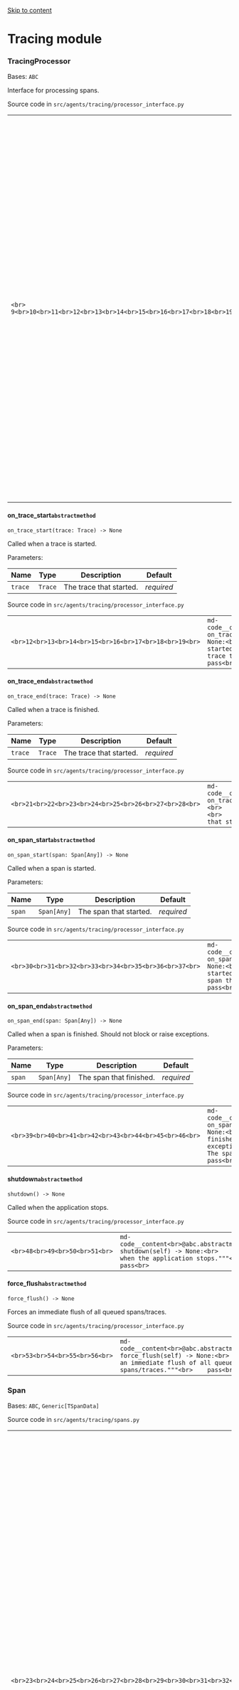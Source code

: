 [Skip to content](https://openai.github.io/openai-agents-python/ref/tracing/#tracing-module)

# Tracing module

### TracingProcessor

Bases: `ABC`

Interface for processing spans.

Source code in `src/agents/tracing/processor_interface.py`

|     |     |
| --- | --- |
| ```<br> 9<br>10<br>11<br>12<br>13<br>14<br>15<br>16<br>17<br>18<br>19<br>20<br>21<br>22<br>23<br>24<br>25<br>26<br>27<br>28<br>29<br>30<br>31<br>32<br>33<br>34<br>35<br>36<br>37<br>38<br>39<br>40<br>41<br>42<br>43<br>44<br>45<br>46<br>47<br>48<br>49<br>50<br>51<br>52<br>53<br>54<br>55<br>56<br>``` | ```md-code__content<br>class TracingProcessor(abc.ABC):<br>    """Interface for processing spans."""<br>    @abc.abstractmethod<br>    def on_trace_start(self, trace: "Trace") -> None:<br>        """Called when a trace is started.<br>        Args:<br>            trace: The trace that started.<br>        """<br>        pass<br>    @abc.abstractmethod<br>    def on_trace_end(self, trace: "Trace") -> None:<br>        """Called when a trace is finished.<br>        Args:<br>            trace: The trace that started.<br>        """<br>        pass<br>    @abc.abstractmethod<br>    def on_span_start(self, span: "Span[Any]") -> None:<br>        """Called when a span is started.<br>        Args:<br>            span: The span that started.<br>        """<br>        pass<br>    @abc.abstractmethod<br>    def on_span_end(self, span: "Span[Any]") -> None:<br>        """Called when a span is finished. Should not block or raise exceptions.<br>        Args:<br>            span: The span that finished.<br>        """<br>        pass<br>    @abc.abstractmethod<br>    def shutdown(self) -> None:<br>        """Called when the application stops."""<br>        pass<br>    @abc.abstractmethod<br>    def force_flush(self) -> None:<br>        """Forces an immediate flush of all queued spans/traces."""<br>        pass<br>``` |

#### on\_trace\_start`abstractmethod`

```md-code__content
on_trace_start(trace: Trace) -> None

```

Called when a trace is started.

Parameters:

| Name | Type | Description | Default |
| --- | --- | --- | --- |
| `trace` | `Trace` | The trace that started. | _required_ |

Source code in `src/agents/tracing/processor_interface.py`

|     |     |
| --- | --- |
| ```<br>12<br>13<br>14<br>15<br>16<br>17<br>18<br>19<br>``` | ```md-code__content<br>@abc.abstractmethod<br>def on_trace_start(self, trace: "Trace") -> None:<br>    """Called when a trace is started.<br>    Args:<br>        trace: The trace that started.<br>    """<br>    pass<br>``` |

#### on\_trace\_end`abstractmethod`

```md-code__content
on_trace_end(trace: Trace) -> None

```

Called when a trace is finished.

Parameters:

| Name | Type | Description | Default |
| --- | --- | --- | --- |
| `trace` | `Trace` | The trace that started. | _required_ |

Source code in `src/agents/tracing/processor_interface.py`

|     |     |
| --- | --- |
| ```<br>21<br>22<br>23<br>24<br>25<br>26<br>27<br>28<br>``` | ```md-code__content<br>@abc.abstractmethod<br>def on_trace_end(self, trace: "Trace") -> None:<br>    """Called when a trace is finished.<br>    Args:<br>        trace: The trace that started.<br>    """<br>    pass<br>``` |

#### on\_span\_start`abstractmethod`

```md-code__content
on_span_start(span: Span[Any]) -> None

```

Called when a span is started.

Parameters:

| Name | Type | Description | Default |
| --- | --- | --- | --- |
| `span` | `Span[Any]` | The span that started. | _required_ |

Source code in `src/agents/tracing/processor_interface.py`

|     |     |
| --- | --- |
| ```<br>30<br>31<br>32<br>33<br>34<br>35<br>36<br>37<br>``` | ```md-code__content<br>@abc.abstractmethod<br>def on_span_start(self, span: "Span[Any]") -> None:<br>    """Called when a span is started.<br>    Args:<br>        span: The span that started.<br>    """<br>    pass<br>``` |

#### on\_span\_end`abstractmethod`

```md-code__content
on_span_end(span: Span[Any]) -> None

```

Called when a span is finished. Should not block or raise exceptions.

Parameters:

| Name | Type | Description | Default |
| --- | --- | --- | --- |
| `span` | `Span[Any]` | The span that finished. | _required_ |

Source code in `src/agents/tracing/processor_interface.py`

|     |     |
| --- | --- |
| ```<br>39<br>40<br>41<br>42<br>43<br>44<br>45<br>46<br>``` | ```md-code__content<br>@abc.abstractmethod<br>def on_span_end(self, span: "Span[Any]") -> None:<br>    """Called when a span is finished. Should not block or raise exceptions.<br>    Args:<br>        span: The span that finished.<br>    """<br>    pass<br>``` |

#### shutdown`abstractmethod`

```md-code__content
shutdown() -> None

```

Called when the application stops.

Source code in `src/agents/tracing/processor_interface.py`

|     |     |
| --- | --- |
| ```<br>48<br>49<br>50<br>51<br>``` | ```md-code__content<br>@abc.abstractmethod<br>def shutdown(self) -> None:<br>    """Called when the application stops."""<br>    pass<br>``` |

#### force\_flush`abstractmethod`

```md-code__content
force_flush() -> None

```

Forces an immediate flush of all queued spans/traces.

Source code in `src/agents/tracing/processor_interface.py`

|     |     |
| --- | --- |
| ```<br>53<br>54<br>55<br>56<br>``` | ```md-code__content<br>@abc.abstractmethod<br>def force_flush(self) -> None:<br>    """Forces an immediate flush of all queued spans/traces."""<br>    pass<br>``` |

### Span

Bases: `ABC`, `Generic[TSpanData]`

Source code in `src/agents/tracing/spans.py`

|     |     |
| --- | --- |
| ```<br>23<br>24<br>25<br>26<br>27<br>28<br>29<br>30<br>31<br>32<br>33<br>34<br>35<br>36<br>37<br>38<br>39<br>40<br>41<br>42<br>43<br>44<br>45<br>46<br>47<br>48<br>49<br>50<br>51<br>52<br>53<br>54<br>55<br>56<br>57<br>58<br>59<br>60<br>61<br>62<br>63<br>64<br>65<br>66<br>67<br>68<br>69<br>70<br>71<br>72<br>73<br>74<br>75<br>76<br>77<br>78<br>79<br>80<br>81<br>82<br>83<br>84<br>85<br>86<br>87<br>88<br>89<br>90<br>91<br>92<br>93<br>``` | ```md-code__content<br>class Span(abc.ABC, Generic[TSpanData]):<br>    @property<br>    @abc.abstractmethod<br>    def trace_id(self) -> str:<br>        pass<br>    @property<br>    @abc.abstractmethod<br>    def span_id(self) -> str:<br>        pass<br>    @property<br>    @abc.abstractmethod<br>    def span_data(self) -> TSpanData:<br>        pass<br>    @abc.abstractmethod<br>    def start(self, mark_as_current: bool = False):<br>        """<br>        Start the span.<br>        Args:<br>            mark_as_current: If true, the span will be marked as the current span.<br>        """<br>        pass<br>    @abc.abstractmethod<br>    def finish(self, reset_current: bool = False) -> None:<br>        """<br>        Finish the span.<br>        Args:<br>            reset_current: If true, the span will be reset as the current span.<br>        """<br>        pass<br>    @abc.abstractmethod<br>    def __enter__(self) -> Span[TSpanData]:<br>        pass<br>    @abc.abstractmethod<br>    def __exit__(self, exc_type, exc_val, exc_tb):<br>        pass<br>    @property<br>    @abc.abstractmethod<br>    def parent_id(self) -> str | None:<br>        pass<br>    @abc.abstractmethod<br>    def set_error(self, error: SpanError) -> None:<br>        pass<br>    @property<br>    @abc.abstractmethod<br>    def error(self) -> SpanError | None:<br>        pass<br>    @abc.abstractmethod<br>    def export(self) -> dict[str, Any] | None:<br>        pass<br>    @property<br>    @abc.abstractmethod<br>    def started_at(self) -> str | None:<br>        pass<br>    @property<br>    @abc.abstractmethod<br>    def ended_at(self) -> str | None:<br>        pass<br>``` |

#### start`abstractmethod`

```md-code__content
start(mark_as_current: bool = False)

```

Start the span.

Parameters:

| Name | Type | Description | Default |
| --- | --- | --- | --- |
| `mark_as_current` | `bool` | If true, the span will be marked as the current span. | `False` |

Source code in `src/agents/tracing/spans.py`

|     |     |
| --- | --- |
| ```<br>39<br>40<br>41<br>42<br>43<br>44<br>45<br>46<br>47<br>``` | ```md-code__content<br>@abc.abstractmethod<br>def start(self, mark_as_current: bool = False):<br>    """<br>    Start the span.<br>    Args:<br>        mark_as_current: If true, the span will be marked as the current span.<br>    """<br>    pass<br>``` |

#### finish`abstractmethod`

```md-code__content
finish(reset_current: bool = False) -> None

```

Finish the span.

Parameters:

| Name | Type | Description | Default |
| --- | --- | --- | --- |
| `reset_current` | `bool` | If true, the span will be reset as the current span. | `False` |

Source code in `src/agents/tracing/spans.py`

|     |     |
| --- | --- |
| ```<br>49<br>50<br>51<br>52<br>53<br>54<br>55<br>56<br>57<br>``` | ```md-code__content<br>@abc.abstractmethod<br>def finish(self, reset_current: bool = False) -> None:<br>    """<br>    Finish the span.<br>    Args:<br>        reset_current: If true, the span will be reset as the current span.<br>    """<br>    pass<br>``` |

### Trace

A trace is the root level object that tracing creates. It represents a logical "workflow".

Source code in `src/agents/tracing/traces.py`

|     |     |
| --- | --- |
| ```<br>13<br>14<br>15<br>16<br>17<br>18<br>19<br>20<br>21<br>22<br>23<br>24<br>25<br>26<br>27<br>28<br>29<br>30<br>31<br>32<br>33<br>34<br>35<br>36<br>37<br>38<br>39<br>40<br>41<br>42<br>43<br>44<br>45<br>46<br>47<br>48<br>49<br>50<br>51<br>52<br>53<br>54<br>55<br>56<br>57<br>58<br>59<br>60<br>61<br>62<br>63<br>64<br>65<br>66<br>67<br>``` | ```md-code__content<br>class Trace:<br>    """<br>    A trace is the root level object that tracing creates. It represents a logical "workflow".<br>    """<br>    @abc.abstractmethod<br>    def __enter__(self) -> Trace:<br>        pass<br>    @abc.abstractmethod<br>    def __exit__(self, exc_type, exc_val, exc_tb):<br>        pass<br>    @abc.abstractmethod<br>    def start(self, mark_as_current: bool = False):<br>        """<br>        Start the trace.<br>        Args:<br>            mark_as_current: If true, the trace will be marked as the current trace.<br>        """<br>        pass<br>    @abc.abstractmethod<br>    def finish(self, reset_current: bool = False):<br>        """<br>        Finish the trace.<br>        Args:<br>            reset_current: If true, the trace will be reset as the current trace.<br>        """<br>        pass<br>    @property<br>    @abc.abstractmethod<br>    def trace_id(self) -> str:<br>        """<br>        The trace ID.<br>        """<br>        pass<br>    @property<br>    @abc.abstractmethod<br>    def name(self) -> str:<br>        """<br>        The name of the workflow being traced.<br>        """<br>        pass<br>    @abc.abstractmethod<br>    def export(self) -> dict[str, Any] | None:<br>        """<br>        Export the trace as a dictionary.<br>        """<br>        pass<br>``` |

#### trace\_id`abstractmethod``property`

```md-code__content
trace_id: str

```

The trace ID.

#### name`abstractmethod``property`

```md-code__content
name: str

```

The name of the workflow being traced.

#### start`abstractmethod`

```md-code__content
start(mark_as_current: bool = False)

```

Start the trace.

Parameters:

| Name | Type | Description | Default |
| --- | --- | --- | --- |
| `mark_as_current` | `bool` | If true, the trace will be marked as the current trace. | `False` |

Source code in `src/agents/tracing/traces.py`

|     |     |
| --- | --- |
| ```<br>26<br>27<br>28<br>29<br>30<br>31<br>32<br>33<br>34<br>``` | ```md-code__content<br>@abc.abstractmethod<br>def start(self, mark_as_current: bool = False):<br>    """<br>    Start the trace.<br>    Args:<br>        mark_as_current: If true, the trace will be marked as the current trace.<br>    """<br>    pass<br>``` |

#### finish`abstractmethod`

```md-code__content
finish(reset_current: bool = False)

```

Finish the trace.

Parameters:

| Name | Type | Description | Default |
| --- | --- | --- | --- |
| `reset_current` | `bool` | If true, the trace will be reset as the current trace. | `False` |

Source code in `src/agents/tracing/traces.py`

|     |     |
| --- | --- |
| ```<br>36<br>37<br>38<br>39<br>40<br>41<br>42<br>43<br>44<br>``` | ```md-code__content<br>@abc.abstractmethod<br>def finish(self, reset_current: bool = False):<br>    """<br>    Finish the trace.<br>    Args:<br>        reset_current: If true, the trace will be reset as the current trace.<br>    """<br>    pass<br>``` |

#### export`abstractmethod`

```md-code__content
export() -> dict[str, Any] | None

```

Export the trace as a dictionary.

Source code in `src/agents/tracing/traces.py`

|     |     |
| --- | --- |
| ```<br>62<br>63<br>64<br>65<br>66<br>67<br>``` | ```md-code__content<br>@abc.abstractmethod<br>def export(self) -> dict[str, Any] | None:<br>    """<br>    Export the trace as a dictionary.<br>    """<br>    pass<br>``` |

### agent\_span

```md-code__content
agent_span(
    name: str,
    handoffs: list[str] | None = None,
    tools: list[str] | None = None,
    output_type: str | None = None,
    span_id: str | None = None,
    parent: Trace | Span[Any] | None = None,
    disabled: bool = False,
) -> Span[AgentSpanData]

```

Create a new agent span. The span will not be started automatically, you should either do
`with agent_span() ...` or call `span.start()` \+ `span.finish()` manually.

Parameters:

| Name | Type | Description | Default |
| --- | --- | --- | --- |
| `name` | `str` | The name of the agent. | _required_ |
| `handoffs` | `list[str] | None` | Optional list of agent names to which this agent could hand off control. | `None` |
| `tools` | `list[str] | None` | Optional list of tool names available to this agent. | `None` |
| `output_type` | `str | None` | Optional name of the output type produced by the agent. | `None` |
| `span_id` | `str | None` | The ID of the span. Optional. If not provided, we will generate an ID. We<br>recommend using `util.gen_span_id()` to generate a span ID, to guarantee that IDs are<br>correctly formatted. | `None` |
| `parent` | `Trace | Span[Any] | None` | The parent span or trace. If not provided, we will automatically use the current<br>trace/span as the parent. | `None` |
| `disabled` | `bool` | If True, we will return a Span but the Span will not be recorded. | `False` |

Returns:

| Type | Description |
| --- | --- |
| `Span[AgentSpanData]` | The newly created agent span. |

Source code in `src/agents/tracing/create.py`

|     |     |
| --- | --- |
| ```<br> 83<br> 84<br> 85<br> 86<br> 87<br> 88<br> 89<br> 90<br> 91<br> 92<br> 93<br> 94<br> 95<br> 96<br> 97<br> 98<br> 99<br>100<br>101<br>102<br>103<br>104<br>105<br>106<br>107<br>108<br>109<br>110<br>111<br>112<br>113<br>114<br>115<br>``` | ```md-code__content<br>def agent_span(<br>    name: str,<br>    handoffs: list[str] | None = None,<br>    tools: list[str] | None = None,<br>    output_type: str | None = None,<br>    span_id: str | None = None,<br>    parent: Trace | Span[Any] | None = None,<br>    disabled: bool = False,<br>) -> Span[AgentSpanData]:<br>    """Create a new agent span. The span will not be started automatically, you should either do<br>    `with agent_span() ...` or call `span.start()` + `span.finish()` manually.<br>    Args:<br>        name: The name of the agent.<br>        handoffs: Optional list of agent names to which this agent could hand off control.<br>        tools: Optional list of tool names available to this agent.<br>        output_type: Optional name of the output type produced by the agent.<br>        span_id: The ID of the span. Optional. If not provided, we will generate an ID. We<br>            recommend using `util.gen_span_id()` to generate a span ID, to guarantee that IDs are<br>            correctly formatted.<br>        parent: The parent span or trace. If not provided, we will automatically use the current<br>            trace/span as the parent.<br>        disabled: If True, we will return a Span but the Span will not be recorded.<br>    Returns:<br>        The newly created agent span.<br>    """<br>    return GLOBAL_TRACE_PROVIDER.create_span(<br>        span_data=AgentSpanData(name=name, handoffs=handoffs, tools=tools, output_type=output_type),<br>        span_id=span_id,<br>        parent=parent,<br>        disabled=disabled,<br>    )<br>``` |

### custom\_span

```md-code__content
custom_span(
    name: str,
    data: dict[str, Any] | None = None,
    span_id: str | None = None,
    parent: Trace | Span[Any] | None = None,
    disabled: bool = False,
) -> Span[CustomSpanData]

```

Create a new custom span, to which you can add your own metadata. The span will not be
started automatically, you should either do `with custom_span() ...` or call
`span.start()` \+ `span.finish()` manually.

Parameters:

| Name | Type | Description | Default |
| --- | --- | --- | --- |
| `name` | `str` | The name of the custom span. | _required_ |
| `data` | `dict[str, Any] | None` | Arbitrary structured data to associate with the span. | `None` |
| `span_id` | `str | None` | The ID of the span. Optional. If not provided, we will generate an ID. We<br>recommend using `util.gen_span_id()` to generate a span ID, to guarantee that IDs are<br>correctly formatted. | `None` |
| `parent` | `Trace | Span[Any] | None` | The parent span or trace. If not provided, we will automatically use the current<br>trace/span as the parent. | `None` |
| `disabled` | `bool` | If True, we will return a Span but the Span will not be recorded. | `False` |

Returns:

| Type | Description |
| --- | --- |
| `Span[CustomSpanData]` | The newly created custom span. |

Source code in `src/agents/tracing/create.py`

|     |     |
| --- | --- |
| ```<br>256<br>257<br>258<br>259<br>260<br>261<br>262<br>263<br>264<br>265<br>266<br>267<br>268<br>269<br>270<br>271<br>272<br>273<br>274<br>275<br>276<br>277<br>278<br>279<br>280<br>281<br>282<br>283<br>284<br>285<br>``` | ```md-code__content<br>def custom_span(<br>    name: str,<br>    data: dict[str, Any] | None = None,<br>    span_id: str | None = None,<br>    parent: Trace | Span[Any] | None = None,<br>    disabled: bool = False,<br>) -> Span[CustomSpanData]:<br>    """Create a new custom span, to which you can add your own metadata. The span will not be<br>    started automatically, you should either do `with custom_span() ...` or call<br>    `span.start()` + `span.finish()` manually.<br>    Args:<br>        name: The name of the custom span.<br>        data: Arbitrary structured data to associate with the span.<br>        span_id: The ID of the span. Optional. If not provided, we will generate an ID. We<br>            recommend using `util.gen_span_id()` to generate a span ID, to guarantee that IDs are<br>            correctly formatted.<br>        parent: The parent span or trace. If not provided, we will automatically use the current<br>            trace/span as the parent.<br>        disabled: If True, we will return a Span but the Span will not be recorded.<br>    Returns:<br>        The newly created custom span.<br>    """<br>    return GLOBAL_TRACE_PROVIDER.create_span(<br>        span_data=CustomSpanData(name=name, data=data or {}),<br>        span_id=span_id,<br>        parent=parent,<br>        disabled=disabled,<br>    )<br>``` |

### function\_span

```md-code__content
function_span(
    name: str,
    input: str | None = None,
    output: str | None = None,
    span_id: str | None = None,
    parent: Trace | Span[Any] | None = None,
    disabled: bool = False,
) -> Span[FunctionSpanData]

```

Create a new function span. The span will not be started automatically, you should either do
`with function_span() ...` or call `span.start()` \+ `span.finish()` manually.

Parameters:

| Name | Type | Description | Default |
| --- | --- | --- | --- |
| `name` | `str` | The name of the function. | _required_ |
| `input` | `str | None` | The input to the function. | `None` |
| `output` | `str | None` | The output of the function. | `None` |
| `span_id` | `str | None` | The ID of the span. Optional. If not provided, we will generate an ID. We<br>recommend using `util.gen_span_id()` to generate a span ID, to guarantee that IDs are<br>correctly formatted. | `None` |
| `parent` | `Trace | Span[Any] | None` | The parent span or trace. If not provided, we will automatically use the current<br>trace/span as the parent. | `None` |
| `disabled` | `bool` | If True, we will return a Span but the Span will not be recorded. | `False` |

Returns:

| Type | Description |
| --- | --- |
| `Span[FunctionSpanData]` | The newly created function span. |

Source code in `src/agents/tracing/create.py`

|     |     |
| --- | --- |
| ```<br>118<br>119<br>120<br>121<br>122<br>123<br>124<br>125<br>126<br>127<br>128<br>129<br>130<br>131<br>132<br>133<br>134<br>135<br>136<br>137<br>138<br>139<br>140<br>141<br>142<br>143<br>144<br>145<br>146<br>147<br>148<br>``` | ```md-code__content<br>def function_span(<br>    name: str,<br>    input: str | None = None,<br>    output: str | None = None,<br>    span_id: str | None = None,<br>    parent: Trace | Span[Any] | None = None,<br>    disabled: bool = False,<br>) -> Span[FunctionSpanData]:<br>    """Create a new function span. The span will not be started automatically, you should either do<br>    `with function_span() ...` or call `span.start()` + `span.finish()` manually.<br>    Args:<br>        name: The name of the function.<br>        input: The input to the function.<br>        output: The output of the function.<br>        span_id: The ID of the span. Optional. If not provided, we will generate an ID. We<br>            recommend using `util.gen_span_id()` to generate a span ID, to guarantee that IDs are<br>            correctly formatted.<br>        parent: The parent span or trace. If not provided, we will automatically use the current<br>            trace/span as the parent.<br>        disabled: If True, we will return a Span but the Span will not be recorded.<br>    Returns:<br>        The newly created function span.<br>    """<br>    return GLOBAL_TRACE_PROVIDER.create_span(<br>        span_data=FunctionSpanData(name=name, input=input, output=output),<br>        span_id=span_id,<br>        parent=parent,<br>        disabled=disabled,<br>    )<br>``` |

### generation\_span

```md-code__content
generation_span(
    input: Sequence[Mapping[str, Any]] | None = None,
    output: Sequence[Mapping[str, Any]] | None = None,
    model: str | None = None,
    model_config: Mapping[str, Any] | None = None,
    usage: dict[str, Any] | None = None,
    span_id: str | None = None,
    parent: Trace | Span[Any] | None = None,
    disabled: bool = False,
) -> Span[GenerationSpanData]

```

Create a new generation span. The span will not be started automatically, you should either
do `with generation_span() ...` or call `span.start()` \+ `span.finish()` manually.

This span captures the details of a model generation, including the
input message sequence, any generated outputs, the model name and
configuration, and usage data. If you only need to capture a model
response identifier, use `response_span()` instead.

Parameters:

| Name | Type | Description | Default |
| --- | --- | --- | --- |
| `input` | `Sequence[Mapping[str, Any]] | None` | The sequence of input messages sent to the model. | `None` |
| `output` | `Sequence[Mapping[str, Any]] | None` | The sequence of output messages received from the model. | `None` |
| `model` | `str | None` | The model identifier used for the generation. | `None` |
| `model_config` | `Mapping[str, Any] | None` | The model configuration (hyperparameters) used. | `None` |
| `usage` | `dict[str, Any] | None` | A dictionary of usage information (input tokens, output tokens, etc.). | `None` |
| `span_id` | `str | None` | The ID of the span. Optional. If not provided, we will generate an ID. We<br>recommend using `util.gen_span_id()` to generate a span ID, to guarantee that IDs are<br>correctly formatted. | `None` |
| `parent` | `Trace | Span[Any] | None` | The parent span or trace. If not provided, we will automatically use the current<br>trace/span as the parent. | `None` |
| `disabled` | `bool` | If True, we will return a Span but the Span will not be recorded. | `False` |

Returns:

| Type | Description |
| --- | --- |
| `Span[GenerationSpanData]` | The newly created generation span. |

Source code in `src/agents/tracing/create.py`

|     |     |
| --- | --- |
| ```<br>151<br>152<br>153<br>154<br>155<br>156<br>157<br>158<br>159<br>160<br>161<br>162<br>163<br>164<br>165<br>166<br>167<br>168<br>169<br>170<br>171<br>172<br>173<br>174<br>175<br>176<br>177<br>178<br>179<br>180<br>181<br>182<br>183<br>184<br>185<br>186<br>187<br>188<br>189<br>190<br>191<br>192<br>193<br>194<br>195<br>196<br>``` | ```md-code__content<br>def generation_span(<br>    input: Sequence[Mapping[str, Any]] | None = None,<br>    output: Sequence[Mapping[str, Any]] | None = None,<br>    model: str | None = None,<br>    model_config: Mapping[str, Any] | None = None,<br>    usage: dict[str, Any] | None = None,<br>    span_id: str | None = None,<br>    parent: Trace | Span[Any] | None = None,<br>    disabled: bool = False,<br>) -> Span[GenerationSpanData]:<br>    """Create a new generation span. The span will not be started automatically, you should either<br>    do `with generation_span() ...` or call `span.start()` + `span.finish()` manually.<br>    This span captures the details of a model generation, including the<br>    input message sequence, any generated outputs, the model name and<br>    configuration, and usage data. If you only need to capture a model<br>    response identifier, use `response_span()` instead.<br>    Args:<br>        input: The sequence of input messages sent to the model.<br>        output: The sequence of output messages received from the model.<br>        model: The model identifier used for the generation.<br>        model_config: The model configuration (hyperparameters) used.<br>        usage: A dictionary of usage information (input tokens, output tokens, etc.).<br>        span_id: The ID of the span. Optional. If not provided, we will generate an ID. We<br>            recommend using `util.gen_span_id()` to generate a span ID, to guarantee that IDs are<br>            correctly formatted.<br>        parent: The parent span or trace. If not provided, we will automatically use the current<br>            trace/span as the parent.<br>        disabled: If True, we will return a Span but the Span will not be recorded.<br>    Returns:<br>        The newly created generation span.<br>    """<br>    return GLOBAL_TRACE_PROVIDER.create_span(<br>        span_data=GenerationSpanData(<br>            input=input,<br>            output=output,<br>            model=model,<br>            model_config=model_config,<br>            usage=usage,<br>        ),<br>        span_id=span_id,<br>        parent=parent,<br>        disabled=disabled,<br>    )<br>``` |

### get\_current\_span

```md-code__content
get_current_span() -> Span[Any] | None

```

Returns the currently active span, if present.

Source code in `src/agents/tracing/create.py`

|     |     |
| --- | --- |
| ```<br>78<br>79<br>80<br>``` | ```md-code__content<br>def get_current_span() -> Span[Any] | None:<br>    """Returns the currently active span, if present."""<br>    return GLOBAL_TRACE_PROVIDER.get_current_span()<br>``` |

### get\_current\_trace

```md-code__content
get_current_trace() -> Trace | None

```

Returns the currently active trace, if present.

Source code in `src/agents/tracing/create.py`

|     |     |
| --- | --- |
| ```<br>73<br>74<br>75<br>``` | ```md-code__content<br>def get_current_trace() -> Trace | None:<br>    """Returns the currently active trace, if present."""<br>    return GLOBAL_TRACE_PROVIDER.get_current_trace()<br>``` |

### guardrail\_span

```md-code__content
guardrail_span(
    name: str,
    triggered: bool = False,
    span_id: str | None = None,
    parent: Trace | Span[Any] | None = None,
    disabled: bool = False,
) -> Span[GuardrailSpanData]

```

Create a new guardrail span. The span will not be started automatically, you should either
do `with guardrail_span() ...` or call `span.start()` \+ `span.finish()` manually.

Parameters:

| Name | Type | Description | Default |
| --- | --- | --- | --- |
| `name` | `str` | The name of the guardrail. | _required_ |
| `triggered` | `bool` | Whether the guardrail was triggered. | `False` |
| `span_id` | `str | None` | The ID of the span. Optional. If not provided, we will generate an ID. We<br>recommend using `util.gen_span_id()` to generate a span ID, to guarantee that IDs are<br>correctly formatted. | `None` |
| `parent` | `Trace | Span[Any] | None` | The parent span or trace. If not provided, we will automatically use the current<br>trace/span as the parent. | `None` |
| `disabled` | `bool` | If True, we will return a Span but the Span will not be recorded. | `False` |

Source code in `src/agents/tracing/create.py`

|     |     |
| --- | --- |
| ```<br>288<br>289<br>290<br>291<br>292<br>293<br>294<br>295<br>296<br>297<br>298<br>299<br>300<br>301<br>302<br>303<br>304<br>305<br>306<br>307<br>308<br>309<br>310<br>311<br>312<br>313<br>``` | ```md-code__content<br>def guardrail_span(<br>    name: str,<br>    triggered: bool = False,<br>    span_id: str | None = None,<br>    parent: Trace | Span[Any] | None = None,<br>    disabled: bool = False,<br>) -> Span[GuardrailSpanData]:<br>    """Create a new guardrail span. The span will not be started automatically, you should either<br>    do `with guardrail_span() ...` or call `span.start()` + `span.finish()` manually.<br>    Args:<br>        name: The name of the guardrail.<br>        triggered: Whether the guardrail was triggered.<br>        span_id: The ID of the span. Optional. If not provided, we will generate an ID. We<br>            recommend using `util.gen_span_id()` to generate a span ID, to guarantee that IDs are<br>            correctly formatted.<br>        parent: The parent span or trace. If not provided, we will automatically use the current<br>            trace/span as the parent.<br>        disabled: If True, we will return a Span but the Span will not be recorded.<br>    """<br>    return GLOBAL_TRACE_PROVIDER.create_span(<br>        span_data=GuardrailSpanData(name=name, triggered=triggered),<br>        span_id=span_id,<br>        parent=parent,<br>        disabled=disabled,<br>    )<br>``` |

### handoff\_span

```md-code__content
handoff_span(
    from_agent: str | None = None,
    to_agent: str | None = None,
    span_id: str | None = None,
    parent: Trace | Span[Any] | None = None,
    disabled: bool = False,
) -> Span[HandoffSpanData]

```

Create a new handoff span. The span will not be started automatically, you should either do
`with handoff_span() ...` or call `span.start()` \+ `span.finish()` manually.

Parameters:

| Name | Type | Description | Default |
| --- | --- | --- | --- |
| `from_agent` | `str | None` | The name of the agent that is handing off. | `None` |
| `to_agent` | `str | None` | The name of the agent that is receiving the handoff. | `None` |
| `span_id` | `str | None` | The ID of the span. Optional. If not provided, we will generate an ID. We<br>recommend using `util.gen_span_id()` to generate a span ID, to guarantee that IDs are<br>correctly formatted. | `None` |
| `parent` | `Trace | Span[Any] | None` | The parent span or trace. If not provided, we will automatically use the current<br>trace/span as the parent. | `None` |
| `disabled` | `bool` | If True, we will return a Span but the Span will not be recorded. | `False` |

Returns:

| Type | Description |
| --- | --- |
| `Span[HandoffSpanData]` | The newly created handoff span. |

Source code in `src/agents/tracing/create.py`

|     |     |
| --- | --- |
| ```<br>225<br>226<br>227<br>228<br>229<br>230<br>231<br>232<br>233<br>234<br>235<br>236<br>237<br>238<br>239<br>240<br>241<br>242<br>243<br>244<br>245<br>246<br>247<br>248<br>249<br>250<br>251<br>252<br>253<br>``` | ```md-code__content<br>def handoff_span(<br>    from_agent: str | None = None,<br>    to_agent: str | None = None,<br>    span_id: str | None = None,<br>    parent: Trace | Span[Any] | None = None,<br>    disabled: bool = False,<br>) -> Span[HandoffSpanData]:<br>    """Create a new handoff span. The span will not be started automatically, you should either do<br>    `with handoff_span() ...` or call `span.start()` + `span.finish()` manually.<br>    Args:<br>        from_agent: The name of the agent that is handing off.<br>        to_agent: The name of the agent that is receiving the handoff.<br>        span_id: The ID of the span. Optional. If not provided, we will generate an ID. We<br>            recommend using `util.gen_span_id()` to generate a span ID, to guarantee that IDs are<br>            correctly formatted.<br>        parent: The parent span or trace. If not provided, we will automatically use the current<br>            trace/span as the parent.<br>        disabled: If True, we will return a Span but the Span will not be recorded.<br>    Returns:<br>        The newly created handoff span.<br>    """<br>    return GLOBAL_TRACE_PROVIDER.create_span(<br>        span_data=HandoffSpanData(from_agent=from_agent, to_agent=to_agent),<br>        span_id=span_id,<br>        parent=parent,<br>        disabled=disabled,<br>    )<br>``` |

### response\_span

```md-code__content
response_span(
    response: Response | None = None,
    span_id: str | None = None,
    parent: Trace | Span[Any] | None = None,
    disabled: bool = False,
) -> Span[ResponseSpanData]

```

Create a new response span. The span will not be started automatically, you should either do
`with response_span() ...` or call `span.start()` \+ `span.finish()` manually.

Parameters:

| Name | Type | Description | Default |
| --- | --- | --- | --- |
| `response` | `Response | None` | The OpenAI Response object. | `None` |
| `span_id` | `str | None` | The ID of the span. Optional. If not provided, we will generate an ID. We<br>recommend using `util.gen_span_id()` to generate a span ID, to guarantee that IDs are<br>correctly formatted. | `None` |
| `parent` | `Trace | Span[Any] | None` | The parent span or trace. If not provided, we will automatically use the current<br>trace/span as the parent. | `None` |
| `disabled` | `bool` | If True, we will return a Span but the Span will not be recorded. | `False` |

Source code in `src/agents/tracing/create.py`

|     |     |
| --- | --- |
| ```<br>199<br>200<br>201<br>202<br>203<br>204<br>205<br>206<br>207<br>208<br>209<br>210<br>211<br>212<br>213<br>214<br>215<br>216<br>217<br>218<br>219<br>220<br>221<br>222<br>``` | ```md-code__content<br>def response_span(<br>    response: Response | None = None,<br>    span_id: str | None = None,<br>    parent: Trace | Span[Any] | None = None,<br>    disabled: bool = False,<br>) -> Span[ResponseSpanData]:<br>    """Create a new response span. The span will not be started automatically, you should either do<br>    `with response_span() ...` or call `span.start()` + `span.finish()` manually.<br>    Args:<br>        response: The OpenAI Response object.<br>        span_id: The ID of the span. Optional. If not provided, we will generate an ID. We<br>            recommend using `util.gen_span_id()` to generate a span ID, to guarantee that IDs are<br>            correctly formatted.<br>        parent: The parent span or trace. If not provided, we will automatically use the current<br>            trace/span as the parent.<br>        disabled: If True, we will return a Span but the Span will not be recorded.<br>    """<br>    return GLOBAL_TRACE_PROVIDER.create_span(<br>        span_data=ResponseSpanData(response=response),<br>        span_id=span_id,<br>        parent=parent,<br>        disabled=disabled,<br>    )<br>``` |

### speech\_group\_span

```md-code__content
speech_group_span(
    input: str | None = None,
    span_id: str | None = None,
    parent: Trace | Span[Any] | None = None,
    disabled: bool = False,
) -> Span[SpeechGroupSpanData]

```

Create a new speech group span. The span will not be started automatically, you should
either do `with speech_group_span() ...` or call `span.start()` \+ `span.finish()` manually.

Parameters:

| Name | Type | Description | Default |
| --- | --- | --- | --- |
| `input` | `str | None` | The input text used for the speech request. | `None` |
| `span_id` | `str | None` | The ID of the span. Optional. If not provided, we will generate an ID. We<br>recommend using `util.gen_span_id()` to generate a span ID, to guarantee that IDs are<br>correctly formatted. | `None` |
| `parent` | `Trace | Span[Any] | None` | The parent span or trace. If not provided, we will automatically use the current<br>trace/span as the parent. | `None` |
| `disabled` | `bool` | If True, we will return a Span but the Span will not be recorded. | `False` |

Source code in `src/agents/tracing/create.py`

|     |     |
| --- | --- |
| ```<br>403<br>404<br>405<br>406<br>407<br>408<br>409<br>410<br>411<br>412<br>413<br>414<br>415<br>416<br>417<br>418<br>419<br>420<br>421<br>422<br>423<br>424<br>425<br>426<br>``` | ```md-code__content<br>def speech_group_span(<br>    input: str | None = None,<br>    span_id: str | None = None,<br>    parent: Trace | Span[Any] | None = None,<br>    disabled: bool = False,<br>) -> Span[SpeechGroupSpanData]:<br>    """Create a new speech group span. The span will not be started automatically, you should<br>    either do `with speech_group_span() ...` or call `span.start()` + `span.finish()` manually.<br>    Args:<br>        input: The input text used for the speech request.<br>        span_id: The ID of the span. Optional. If not provided, we will generate an ID. We<br>            recommend using `util.gen_span_id()` to generate a span ID, to guarantee that IDs are<br>            correctly formatted.<br>        parent: The parent span or trace. If not provided, we will automatically use the current<br>            trace/span as the parent.<br>        disabled: If True, we will return a Span but the Span will not be recorded.<br>    """<br>    return GLOBAL_TRACE_PROVIDER.create_span(<br>        span_data=SpeechGroupSpanData(input=input),<br>        span_id=span_id,<br>        parent=parent,<br>        disabled=disabled,<br>    )<br>``` |

### speech\_span

```md-code__content
speech_span(
    model: str | None = None,
    input: str | None = None,
    output: str | None = None,
    output_format: str | None = "pcm",
    model_config: Mapping[str, Any] | None = None,
    first_content_at: str | None = None,
    span_id: str | None = None,
    parent: Trace | Span[Any] | None = None,
    disabled: bool = False,
) -> Span[SpeechSpanData]

```

Create a new speech span. The span will not be started automatically, you should either do
`with speech_span() ...` or call `span.start()` \+ `span.finish()` manually.

Parameters:

| Name | Type | Description | Default |
| --- | --- | --- | --- |
| `model` | `str | None` | The name of the model used for the text-to-speech. | `None` |
| `input` | `str | None` | The text input of the text-to-speech. | `None` |
| `output` | `str | None` | The audio output of the text-to-speech as base64 encoded string of PCM audio bytes. | `None` |
| `output_format` | `str | None` | The format of the audio output (defaults to "pcm"). | `'pcm'` |
| `model_config` | `Mapping[str, Any] | None` | The model configuration (hyperparameters) used. | `None` |
| `first_content_at` | `str | None` | The time of the first byte of the audio output. | `None` |
| `span_id` | `str | None` | The ID of the span. Optional. If not provided, we will generate an ID. We<br>recommend using `util.gen_span_id()` to generate a span ID, to guarantee that IDs are<br>correctly formatted. | `None` |
| `parent` | `Trace | Span[Any] | None` | The parent span or trace. If not provided, we will automatically use the current<br>trace/span as the parent. | `None` |
| `disabled` | `bool` | If True, we will return a Span but the Span will not be recorded. | `False` |

Source code in `src/agents/tracing/create.py`

|     |     |
| --- | --- |
| ```<br>360<br>361<br>362<br>363<br>364<br>365<br>366<br>367<br>368<br>369<br>370<br>371<br>372<br>373<br>374<br>375<br>376<br>377<br>378<br>379<br>380<br>381<br>382<br>383<br>384<br>385<br>386<br>387<br>388<br>389<br>390<br>391<br>392<br>393<br>394<br>395<br>396<br>397<br>398<br>399<br>400<br>``` | ```md-code__content<br>def speech_span(<br>    model: str | None = None,<br>    input: str | None = None,<br>    output: str | None = None,<br>    output_format: str | None = "pcm",<br>    model_config: Mapping[str, Any] | None = None,<br>    first_content_at: str | None = None,<br>    span_id: str | None = None,<br>    parent: Trace | Span[Any] | None = None,<br>    disabled: bool = False,<br>) -> Span[SpeechSpanData]:<br>    """Create a new speech span. The span will not be started automatically, you should either do<br>    `with speech_span() ...` or call `span.start()` + `span.finish()` manually.<br>    Args:<br>        model: The name of the model used for the text-to-speech.<br>        input: The text input of the text-to-speech.<br>        output: The audio output of the text-to-speech as base64 encoded string of PCM audio bytes.<br>        output_format: The format of the audio output (defaults to "pcm").<br>        model_config: The model configuration (hyperparameters) used.<br>        first_content_at: The time of the first byte of the audio output.<br>        span_id: The ID of the span. Optional. If not provided, we will generate an ID. We<br>            recommend using `util.gen_span_id()` to generate a span ID, to guarantee that IDs are<br>            correctly formatted.<br>        parent: The parent span or trace. If not provided, we will automatically use the current<br>            trace/span as the parent.<br>        disabled: If True, we will return a Span but the Span will not be recorded.<br>    """<br>    return GLOBAL_TRACE_PROVIDER.create_span(<br>        span_data=SpeechSpanData(<br>            model=model,<br>            input=input,<br>            output=output,<br>            output_format=output_format,<br>            model_config=model_config,<br>            first_content_at=first_content_at,<br>        ),<br>        span_id=span_id,<br>        parent=parent,<br>        disabled=disabled,<br>    )<br>``` |

### trace

```md-code__content
trace(
    workflow_name: str,
    trace_id: str | None = None,
    group_id: str | None = None,
    metadata: dict[str, Any] | None = None,
    disabled: bool = False,
) -> Trace

```

Create a new trace. The trace will not be started automatically; you should either use
it as a context manager ( `with trace(...):`) or call `trace.start()` \+ `trace.finish()`
manually.

In addition to the workflow name and optional grouping identifier, you can provide
an arbitrary metadata dictionary to attach additional user-defined information to
the trace.

Parameters:

| Name | Type | Description | Default |
| --- | --- | --- | --- |
| `workflow_name` | `str` | The name of the logical app or workflow. For example, you might provide<br>"code\_bot" for a coding agent, or "customer\_support\_agent" for a customer support agent. | _required_ |
| `trace_id` | `str | None` | The ID of the trace. Optional. If not provided, we will generate an ID. We<br>recommend using `util.gen_trace_id()` to generate a trace ID, to guarantee that IDs are<br>correctly formatted. | `None` |
| `group_id` | `str | None` | Optional grouping identifier to link multiple traces from the same conversation<br>or process. For instance, you might use a chat thread ID. | `None` |
| `metadata` | `dict[str, Any] | None` | Optional dictionary of additional metadata to attach to the trace. | `None` |
| `disabled` | `bool` | If True, we will return a Trace but the Trace will not be recorded. This will<br>not be checked if there's an existing trace and `even_if_trace_running` is True. | `False` |

Returns:

| Type | Description |
| --- | --- |
| `Trace` | The newly created trace object. |

Source code in `src/agents/tracing/create.py`

|     |     |
| --- | --- |
| ```<br>27<br>28<br>29<br>30<br>31<br>32<br>33<br>34<br>35<br>36<br>37<br>38<br>39<br>40<br>41<br>42<br>43<br>44<br>45<br>46<br>47<br>48<br>49<br>50<br>51<br>52<br>53<br>54<br>55<br>56<br>57<br>58<br>59<br>60<br>61<br>62<br>63<br>64<br>65<br>66<br>67<br>68<br>69<br>70<br>``` | ```md-code__content<br>def trace(<br>    workflow_name: str,<br>    trace_id: str | None = None,<br>    group_id: str | None = None,<br>    metadata: dict[str, Any] | None = None,<br>    disabled: bool = False,<br>) -> Trace:<br>    """<br>    Create a new trace. The trace will not be started automatically; you should either use<br>    it as a context manager (`with trace(...):`) or call `trace.start()` + `trace.finish()`<br>    manually.<br>    In addition to the workflow name and optional grouping identifier, you can provide<br>    an arbitrary metadata dictionary to attach additional user-defined information to<br>    the trace.<br>    Args:<br>        workflow_name: The name of the logical app or workflow. For example, you might provide<br>            "code_bot" for a coding agent, or "customer_support_agent" for a customer support agent.<br>        trace_id: The ID of the trace. Optional. If not provided, we will generate an ID. We<br>            recommend using `util.gen_trace_id()` to generate a trace ID, to guarantee that IDs are<br>            correctly formatted.<br>        group_id: Optional grouping identifier to link multiple traces from the same conversation<br>            or process. For instance, you might use a chat thread ID.<br>        metadata: Optional dictionary of additional metadata to attach to the trace.<br>        disabled: If True, we will return a Trace but the Trace will not be recorded. This will<br>            not be checked if there's an existing trace and `even_if_trace_running` is True.<br>    Returns:<br>        The newly created trace object.<br>    """<br>    current_trace = GLOBAL_TRACE_PROVIDER.get_current_trace()<br>    if current_trace:<br>        logger.warning(<br>            "Trace already exists. Creating a new trace, but this is probably a mistake."<br>        )<br>    return GLOBAL_TRACE_PROVIDER.create_trace(<br>        name=workflow_name,<br>        trace_id=trace_id,<br>        group_id=group_id,<br>        metadata=metadata,<br>        disabled=disabled,<br>    )<br>``` |

### transcription\_span

```md-code__content
transcription_span(
    model: str | None = None,
    input: str | None = None,
    input_format: str | None = "pcm",
    output: str | None = None,
    model_config: Mapping[str, Any] | None = None,
    span_id: str | None = None,
    parent: Trace | Span[Any] | None = None,
    disabled: bool = False,
) -> Span[TranscriptionSpanData]

```

Create a new transcription span. The span will not be started automatically, you should
either do `with transcription_span() ...` or call `span.start()` \+ `span.finish()` manually.

Parameters:

| Name | Type | Description | Default |
| --- | --- | --- | --- |
| `model` | `str | None` | The name of the model used for the speech-to-text. | `None` |
| `input` | `str | None` | The audio input of the speech-to-text transcription, as a base64 encoded string of<br>audio bytes. | `None` |
| `input_format` | `str | None` | The format of the audio input (defaults to "pcm"). | `'pcm'` |
| `output` | `str | None` | The output of the speech-to-text transcription. | `None` |
| `model_config` | `Mapping[str, Any] | None` | The model configuration (hyperparameters) used. | `None` |
| `span_id` | `str | None` | The ID of the span. Optional. If not provided, we will generate an ID. We<br>recommend using `util.gen_span_id()` to generate a span ID, to guarantee that IDs are<br>correctly formatted. | `None` |
| `parent` | `Trace | Span[Any] | None` | The parent span or trace. If not provided, we will automatically use the current<br>trace/span as the parent. | `None` |
| `disabled` | `bool` | If True, we will return a Span but the Span will not be recorded. | `False` |

Returns:

| Type | Description |
| --- | --- |
| `Span[TranscriptionSpanData]` | The newly created speech-to-text span. |

Source code in `src/agents/tracing/create.py`

|     |     |
| --- | --- |
| ```<br>316<br>317<br>318<br>319<br>320<br>321<br>322<br>323<br>324<br>325<br>326<br>327<br>328<br>329<br>330<br>331<br>332<br>333<br>334<br>335<br>336<br>337<br>338<br>339<br>340<br>341<br>342<br>343<br>344<br>345<br>346<br>347<br>348<br>349<br>350<br>351<br>352<br>353<br>354<br>355<br>356<br>357<br>``` | ```md-code__content<br>def transcription_span(<br>    model: str | None = None,<br>    input: str | None = None,<br>    input_format: str | None = "pcm",<br>    output: str | None = None,<br>    model_config: Mapping[str, Any] | None = None,<br>    span_id: str | None = None,<br>    parent: Trace | Span[Any] | None = None,<br>    disabled: bool = False,<br>) -> Span[TranscriptionSpanData]:<br>    """Create a new transcription span. The span will not be started automatically, you should<br>    either do `with transcription_span() ...` or call `span.start()` + `span.finish()` manually.<br>    Args:<br>        model: The name of the model used for the speech-to-text.<br>        input: The audio input of the speech-to-text transcription, as a base64 encoded string of<br>            audio bytes.<br>        input_format: The format of the audio input (defaults to "pcm").<br>        output: The output of the speech-to-text transcription.<br>        model_config: The model configuration (hyperparameters) used.<br>        span_id: The ID of the span. Optional. If not provided, we will generate an ID. We<br>            recommend using `util.gen_span_id()` to generate a span ID, to guarantee that IDs are<br>            correctly formatted.<br>        parent: The parent span or trace. If not provided, we will automatically use the current<br>            trace/span as the parent.<br>        disabled: If True, we will return a Span but the Span will not be recorded.<br>    Returns:<br>        The newly created speech-to-text span.<br>    """<br>    return GLOBAL_TRACE_PROVIDER.create_span(<br>        span_data=TranscriptionSpanData(<br>            input=input,<br>            input_format=input_format,<br>            output=output,<br>            model=model,<br>            model_config=model_config,<br>        ),<br>        span_id=span_id,<br>        parent=parent,<br>        disabled=disabled,<br>    )<br>``` |

### gen\_span\_id

```md-code__content
gen_span_id() -> str

```

Generates a new span ID.

Source code in `src/agents/tracing/util.py`

|     |     |
| --- | --- |
| ```<br>15<br>16<br>17<br>``` | ```md-code__content<br>def gen_span_id() -> str:<br>    """Generates a new span ID."""<br>    return f"span_{uuid.uuid4().hex[:24]}"<br>``` |

### gen\_trace\_id

```md-code__content
gen_trace_id() -> str

```

Generates a new trace ID.

Source code in `src/agents/tracing/util.py`

|     |     |
| --- | --- |
| ```<br>10<br>11<br>12<br>``` | ```md-code__content<br>def gen_trace_id() -> str:<br>    """Generates a new trace ID."""<br>    return f"trace_{uuid.uuid4().hex}"<br>``` |

### add\_trace\_processor

```md-code__content
add_trace_processor(
    span_processor: TracingProcessor,
) -> None

```

Adds a new trace processor. This processor will receive all traces/spans.

Source code in `src/agents/tracing/__init__.py`

|     |     |
| --- | --- |
| ```<br>75<br>76<br>77<br>78<br>79<br>``` | ```md-code__content<br>def add_trace_processor(span_processor: TracingProcessor) -> None:<br>    """<br>    Adds a new trace processor. This processor will receive all traces/spans.<br>    """<br>    GLOBAL_TRACE_PROVIDER.register_processor(span_processor)<br>``` |

### set\_trace\_processors

```md-code__content
set_trace_processors(
    processors: list[TracingProcessor],
) -> None

```

Set the list of trace processors. This will replace the current list of processors.

Source code in `src/agents/tracing/__init__.py`

|     |     |
| --- | --- |
| ```<br>82<br>83<br>84<br>85<br>86<br>``` | ```md-code__content<br>def set_trace_processors(processors: list[TracingProcessor]) -> None:<br>    """<br>    Set the list of trace processors. This will replace the current list of processors.<br>    """<br>    GLOBAL_TRACE_PROVIDER.set_processors(processors)<br>``` |

### set\_tracing\_disabled

```md-code__content
set_tracing_disabled(disabled: bool) -> None

```

Set whether tracing is globally disabled.

Source code in `src/agents/tracing/__init__.py`

|     |     |
| --- | --- |
| ```<br>89<br>90<br>91<br>92<br>93<br>``` | ```md-code__content<br>def set_tracing_disabled(disabled: bool) -> None:<br>    """<br>    Set whether tracing is globally disabled.<br>    """<br>    GLOBAL_TRACE_PROVIDER.set_disabled(disabled)<br>``` |

### set\_tracing\_export\_api\_key

```md-code__content
set_tracing_export_api_key(api_key: str) -> None

```

Set the OpenAI API key for the backend exporter.

Source code in `src/agents/tracing/__init__.py`

|     |     |
| --- | --- |
| ```<br> 96<br> 97<br> 98<br> 99<br>100<br>``` | ```md-code__content<br>def set_tracing_export_api_key(api_key: str) -> None:<br>    """<br>    Set the OpenAI API key for the backend exporter.<br>    """<br>    default_exporter().set_api_key(api_key)<br>``` |
